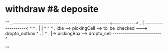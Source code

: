 


# withdraw #& deposite
'''
.      ------------------------------------------------<----------<
.     |          -------------------<                  ^           ^
.     |         |                    ^                 ^           ^
.    idle  --> pickingCell --> to_be_checked ---> dropto_outbox    ^
.          |                                                       ^
.          |-> pickingBox  --> dropto_cell ------------------------^ 


'''                  



